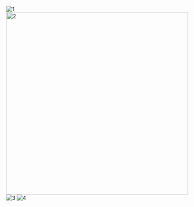 ![1](https://github.com/user-attachments/assets/9374ac1d-fa8d-431e-bf5b-92fa18949f4f)
<img width="492" alt="2" src="https://github.com/user-attachments/assets/879749a6-eb94-4b30-83b4-cadbfea230e8">
![3](https://github.com/user-attachments/assets/b6294edf-1500-4843-aaf9-bf16357c0b83)
![4](https://github.com/user-attachments/assets/f388281d-4b94-48da-a4b8-5740336b691a)
